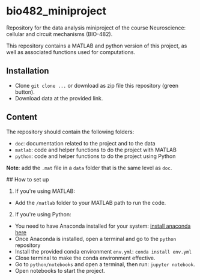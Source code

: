# bio482_miniproject
Repository for the data analysis miniproject of the course Neuroscience: cellular and circuit mechanisms (BIO-482). 

This repository contains a MATLAB and python version of this project, as well as associated functions used for computations.

## Installation
- Clone `git clone ...` or download as zip file this repository (green button).
- Download data at the provided link.

## Content
The repository should contain the following folders:
- `doc`: documentation related to the project and to the data
- `matlab`: code and helper functions to do the project with MATLAB
- `python`: code and helper functions to do the project using Python

**Note**: add the `.mat` file in a `data` folder that is the same level as `doc`.

## How to set up
1. If you're using MATLAB:
  - Add the `/matlab` folder to your MATLAB path to run the code.
2. If you're using Python:
  - You need to have Anaconda installed for your system: [install anaconda here](https://docs.anaconda.com/anaconda/install/index.html) 
  - Once Anaconda is installed, open a terminal and go to the `python` repository
  - Install the provided conda environment `env.yml`: `conda install env.yml`
  - Close terminal to make the conda environment effective.
  - Go to `python/notebooks` and open a terminal, then run: `jupyter notebook`.
  - Open notebooks to start the project.
 

